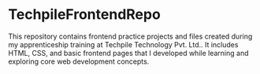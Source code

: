 # TechpileFrontendRepo
This repository contains frontend practice projects and files created during my apprenticeship training at Techpile Technology Pvt. Ltd.. It includes HTML, CSS, and basic frontend pages that I developed while learning and exploring core web development concepts.  
